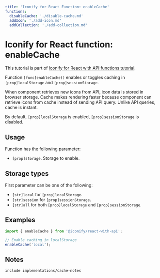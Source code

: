 ```yaml
title: 'Iconify for React Function: enableCache'
functions:
  disableCache: './disable-cache.md'
  addIcon: './add-icon.md'
  addCollection: './add-collection.md'
```

# Iconify for React function: enableCache

This tutorial is part of [Iconify for React with API functions tutorial](./index.md#functions).

Function `[func]enableCache()` enables or toggles caching in `[prop]localStorage` and `[prop]sessionStorage`.

When component retrieves new icons from API, icon data is stored in browser storage. Cache makes rendering faster because component can retrieve icons from cache instead of sending API query. Unlike API queries, cache is instant.

By default, `[prop]localStorage` is enabled, `[prop]sessionStorage` is disabled.

## Usage

Function has the following parameter:

- `[prop]storage`. Storage to enable.

## Storage types

First parameter can be one of the following:

- `[str]local` for `[prop]localStorage`.
- `[str]session` for `[prop]sessionStorage`.
- `[str]all` for both `[prop]localStorage` and `[prop]sessionStorage`.

## Examples

```js
import { enableCache } from '@iconify/react-with-api';

// Enable caching in localStorage
enableCache('local');
```

## Notes

`include implementations/cache-notes`
